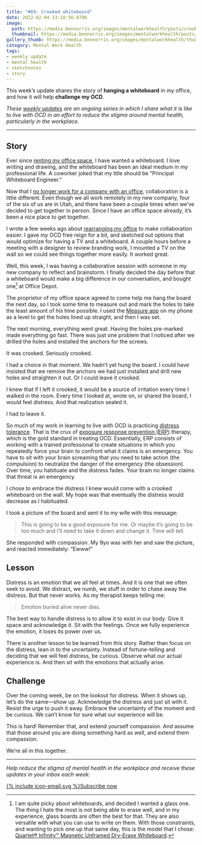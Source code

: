 ```yaml
---
title: "#69: Crooked whiteboard"
date: 2022-02-04 13:18:56-0700
image: 
  path: https://media.bennorris.org/images/mentalworkhealth/posts/crooked-whiteboard.jpg
  thumbnail: https://media.bennorris.org/images/mentalworkhealth/posts/thumbnails/crooked-whiteboard.jpg
gallery_thumb: https://media.bennorris.org/images/mentalworkhealth/thumbs/crooked-whiteboard.jpg
category: Mental Work Health
tags:
- weekly update
- mental health
- sketchnotes
- story
---
```


This week’s update shares the story of **hanging a whiteboard** in my office, and how it will help **challenge my OCD**.

_These [weekly updates](https://bennorris.org/tags/weekly-update/) are an ongoing series in which I share what it is like to live with OCD in an effort to reduce the stigma around mental health, particularly in the workplace._

***


## Story

Ever since [renting my office space](https://bennorris.org/2020/12/20/like-yourself-again), I have wanted a whiteboard. I love writing and drawing, and the whiteboard has been an ideal medium in my professional life. A coworker joked that my title should be “Principal Whiteboard Engineer.”

Now that I [no longer work for a company with an office](https://bennorris.org/2021/12/30/into-the-unknown), collaboration is a little different. Even though we all work remotely in my new company, four of the six of us are in Utah, and there have been a couple times when we’ve decided to get together in person. Since I have an office space already, it’s been a nice place to get together.

I wrote a few weeks ago about [rearranging my office](https://bennorris.org/2021/11/19/emotional-processing-tool) to make collaboration easier. I gave my OCD free reign for a bit, and sketched out options that would optimize for having a TV and a whiteboard. A couple hours before a meeting with a designer to review branding work, I mounted a TV on the wall so we could see things together more easily. It worked great.

Well, this week, I was having a collaborative session with someone in my new company to reflect and brainstorm. I finally decided the day before that a whiteboard would make a big difference in our conversation, and bought one[^1] at Office Depot.

The proprietor of my office space agreed to come help me hang the board the next day, so I took some time to measure out and mark the holes to take the least amount of his time possible. I used the [Measure app](https://apps.apple.com/us/app/measure/id1383426740) on my phone as a level to get the holes lined up straight, and then I was set.

The next morning, everything went great. Having the holes pre-marked made everything go fast. There was just one problem that I noticed after we drilled the holes and installed the anchors for the screws.

It was crooked. Seriously crooked.

I had a choice in that moment. We hadn’t yet hung the board. I could have insisted that we remove the anchors we had just installed and drill new holes and straighten it out. Or I could leave it crooked.

I knew that if I left it crooked, it would be a source of irritation every time I walked in the room. Every time I looked at, wrote on, or shared the board, I would feel distress. And that realization sealed it.

I had to leave it.

So much of my work in learning to live with OCD is practicing [distress tolerance](https://en.wikipedia.org/wiki/Distress_tolerance). That is the crux of [exposure response prevention (ERP)](https://iocdf.org/about-ocd/ocd-treatment/erp/) therapy, which is the gold standard in treating OCD. Essentially, ERP consists of working with a trained professional to create situations in which you repeatedly force your brain to confront what it claims is an emergency. You have to sit with your brain screaming that you need to take action (the compulsion) to neutralize the danger of the emergency (the obsession). Over time, you habituate and the distress fades. Your brain no longer claims that threat is an emergency.

I chose to embrace the distress I knew would come with a crooked whiteboard on the wall. My hope was that eventually the distress would decrease as I habituated.

I took a picture of the board and sent it to my wife with this message:

> This is going to be a good exposure for me. Or maybe it’s going to be too much and I’ll need to take it down and change it. Time will tell.

She responded with compassion. My 9yo was with her and saw the picture, and reacted immediately: “Ewww!”


## Lesson

Distress is an emotion that we all feel at times. And it is one that we often seek to avoid. We distract, we numb, we stuff in order to chase away the distress. But that never works. As my therapist keeps telling me:

> Emotion buried alive never dies.

The best way to handle distress is to allow it to exist in our body. Give it space and acknowledge it. Sit with the feelings. Once we fully experience the emotion, it loses its power over us.

There is another lesson to be learned from this story. Rather than focus on the distress, lean in to the uncertainty. Instead of fortune-telling and deciding that we will feel distress, be curious. Observe what our actual experience is. And then sit with the emotions that actually arise.


## Challenge

Over the coming week, be on the lookout for distress. When it shows up, let’s do the same—show up. Acknowledge the distress and just sit with it. Resist the urge to push it away. Embrace the uncertainty of the moment and be curious. We can’t know for sure what our experience will be.

This is hard! Remember that, and extend yourself compassion. And assume that those around you are doing something hard as well, and extend them compassion.

We’re all in this together.

***

_Help reduce the stigma of mental health in the workplace and receive these updates in your inbox each week:_

<a href="https://bennorris.org/subscribe/mwh/" class="btn"><span class="icon">{% include icon-email.svg %}</span>Subscribe now</a>

[^1]: I am quite picky about whiteboards, and decided I wanted a glass one. The thing I hate the most is not being able to erase well, and in my experience, glass boards are often the best for that. They are also versatile with what you can use to write on them. With those constraints, and wanting to pick one up that same day, this is the model that I chose: [Quartet® Infinity™ Magnetic Unframed Dry-Erase Whiteboard](https://www.officedepot.com/a/products/190973/Quartet-Infinity-Magnetic-Unframed-Dry-Erase/).
